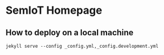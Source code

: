 # SemIoT Homepage

## How to deploy on a local machine

```
jekyll serve --config _config.yml,_config.development.yml
```
